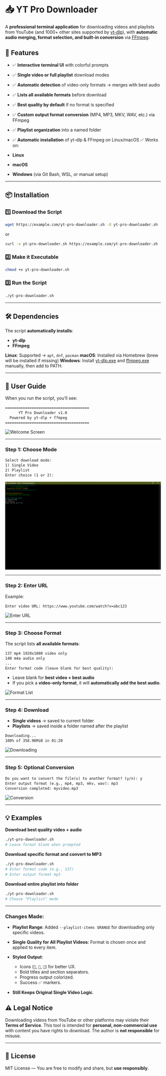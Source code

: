# 📥 YT Pro Downloader

A **professional terminal application** for downloading videos and playlists from YouTube (and 1000+ other sites supported by [yt-dlp](https://github.com/yt-dlp/yt-dlp)), with **automatic audio merging, format selection, and built-in conversion** via [FFmpeg](https://ffmpeg.org/).

## 🚀 Features

- ✅ **Interactive terminal UI** with colorful prompts
- ✅ **Single video or full playlist** download modes
- ✅ **Automatic detection** of video-only formats → merges with best audio
- ✅ **Lists all available formats** before download
- ✅ **Best quality by default** if no format is specified
- ✅ **Custom output format conversion** (MP4, MP3, MKV, WAV, etc.) via FFmpeg
- ✅ **Playlist organization** into a named folder
- ✅ **Automatic installation** of yt-dlp & FFmpeg on Linux/macOS
  ✅ Works on:

- **Linux**
- **macOS**
- **Windows** (via Git Bash, WSL, or manual setup)

---

## 📦 Installation

### 1️⃣ Download the Script

```bash
wget https://example.com/yt-pro-downloader.sh -O yt-pro-downloader.sh
```

or

```bash
curl -o yt-pro-downloader.sh https://example.com/yt-pro-downloader.sh
```

### 2️⃣ Make it Executable

```bash
chmod +x yt-pro-downloader.sh
```

### 3️⃣ Run the Script

```bash
./yt-pro-downloader.sh
```

---

## 🛠 Dependencies

The script **automatically installs**:

- **yt-dlp**
- **FFmpeg**

**Linux**: Supported → `apt`, `dnf`, `pacman`
**macOS**: Installed via Homebrew (brew will be installed if missing)
**Windows**: Install [yt-dlp.exe](https://github.com/yt-dlp/yt-dlp/releases) and [ffmpeg.exe](https://ffmpeg.org/download.html) manually, then add to PATH.

---

## 📖 User Guide

When you run the script, you’ll see:

```plaintext
======================================
      YT Pro Downloader v1.0
  Powered by yt-dlp + ffmpeg
======================================
```

![Welcome Screen](https://example.com/screenshots/welcome.png)

---

### Step 1: Choose Mode

```plaintext
Select download mode:
1) Single Video
2) Playlist
Enter choice (1 or 2):
```

![Mode Selection](ss.png)

---

### Step 2: Enter URL

Example:

```plaintext
Enter video URL: https://www.youtube.com/watch?v=abc123
```

![Enter URL](https://example.com/screenshots/url.png)

---

### Step 3: Choose Format

The script lists **all available formats**:

```plaintext
137 mp4 1920x1080 video only
140 m4a audio only
...
Enter format code (leave blank for best quality):
```

- Leave blank for **best video + best audio**
- If you pick a **video-only format**, it will **automatically add the best audio**.

![Format List](https://example.com/screenshots/formats.png)

---

### Step 4: Download

- **Single videos** → saved to current folder
- **Playlists** → saved inside a folder named after the playlist

```plaintext
Downloading...
100% of 358.96MiB in 01:20
```

![Downloading](https://example.com/screenshots/download.png)

---

### Step 5: Optional Conversion

```plaintext
Do you want to convert the file(s) to another format? (y/n): y
Enter output format (e.g., mp4, mp3, mkv, wav): mp3
Conversion completed: myvideo.mp3
```

![Conversion](https://example.com/screenshots/conversion.png)

---

## 💡 Examples

**Download best quality video + audio**

```bash
./yt-pro-downloader.sh
# Leave format blank when prompted
```

**Download specific format and convert to MP3**

```bash
./yt-pro-downloader.sh
# Enter format code (e.g., 137)
# Enter output format mp3
```

**Download entire playlist into folder**

```bash
./yt-pro-downloader.sh
# Choose "Playlist" mode
```

---

### Changes Made:

- **Playlist Range**: Added `--playlist-items $RANGE` for downloading only specific videos.
- **Single Quality for All Playlist Videos**: Format is chosen once and applied to every item.
- **Styled Output**:

  - Icons (`🎯`, `📜`, `🚀`) for better UX.
  - Bold titles and section separators.
  - Progress output colorized.
  - Success ✅ markers.

- **Still Keeps Original Single Video Logic**.

## ⚠️ Legal Notice

Downloading videos from YouTube or other platforms may violate their **Terms of Service**.
This tool is intended for **personal, non-commercial use** with content you have rights to download.
The author is **not responsible** for misuse.

---

## 📝 License

MIT License — You are free to modify and share, but **use responsibly**.
